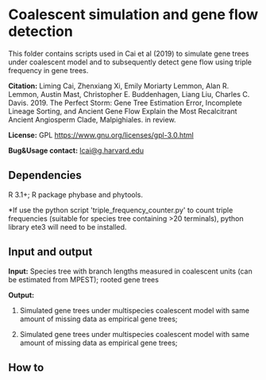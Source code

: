 # Coalescent simulation and gene flow detection

This folder contains scripts used in Cai et al (2019) to simulate gene trees under coalescent model and to subsequently detect gene flow using triple frequency in gene trees.
<div id="citation"></div>

<b>Citation:</b> Liming Cai, Zhenxiang Xi, Emily Moriarty Lemmon, Alan R. Lemmon, Austin Mast, Christopher E. Buddenhagen, Liang Liu, Charles C. Davis. 2019. The Perfect Storm: Gene Tree Estimation Error, Incomplete Lineage Sorting, and Ancient Gene Flow Explain the Most Recalcitrant Ancient Angiosperm Clade, Malpighiales. in review.

<b>License:</b> GPL https://www.gnu.org/licenses/gpl-3.0.html

<b>Bug&Usage contact:</b> [lcai@g.harvard.edu](mailto:lcai@g.harvard.edu)


## Dependencies

R 3.1+; R package phybase and phytools.

*If use the python script 'triple_frequency_counter.py' to count triple frequencies (suitable for species tree containing >20 terminals), python library ete3 will need to be installed.


## Input and output

<b>Input:</b> Species tree with branch lengths measured in coalescent units (can be estimated from MPEST); rooted gene trees

<b>Output:</b> 

1. Simulated gene trees under multispecies coalescent model with same amount of missing data as empirical gene trees; 

2. Simulated gene trees under multispecies coalescent model with same amount of missing data as empirical gene trees; 

## How to

